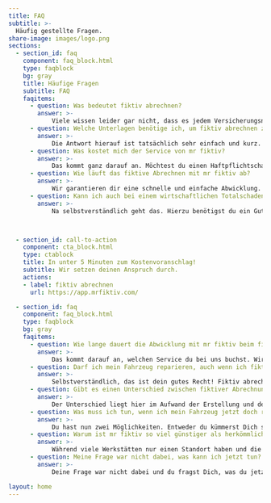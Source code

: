 ```yaml
---
title: FAQ
subtitle: >-
  Häufig gestellte Fragen.
share-image: images/logo.png
sections:
  - section_id: faq
    component: faq_block.html
    type: faqblock
    bg: gray
    title: Häufige Fragen
    subtitle: FAQ
    faqitems:
      - question: Was bedeutet fiktiv abrechnen?
        answer: >-
            Viele wissen leider gar nicht, dass es jedem Versicherungsnehmer freisteht, sich nach einem Verkehrsunfall die Schadenssumme auszahlen zu lassen, statt eine Reparatur in Auftrag zu geben. Dieser Prozess des Auszahlens der Reparaturkosten statt der eigentlichen Reparatur wird als fiktives Abrechnen bezeichnet. Die rechtliche Grundlage hierfür findet sich in §249 Satz 2 des BGB. Hier steht verständlich formuliert, dass der Geschädigte Anspruch auf den für die Schadensbeseitigung erforderlichen Geldbetrag hat. Mit mr fiktiv machen wir dir den Weg zu diesem Geldbetrag schnell, einfach & günstig möglich. Wir haben verstanden, dass nicht jeder Schaden am Fahrzeug repariert werden muss und oftmals der Geldbetrag auf deinem Konto besser aufgehoben ist. Wir haben für dich diesen Abwicklungsprozess mit der Versicherung und der Werkstatt so weit digitalisiert, dass du bequem von zu Hause mit deinem Smartphone fiktiv abrechnen kannst.
      - question: Welche Unterlagen benötige ich, um fiktiv abrechnen zu können?
        answer: >-
            Die Antwort hierauf ist tatsächlich sehr einfach und kurz. Du benötigst deinen Fahrzeugschein (Zulassungsbescheinigung Teil 1), ein paar Fotos von deinem beschädigten Fahrzeug, ein Foto des aktuellen Kilometerstandes und im Idealfall eine Schadensnummer von deiner Versicherung. Anhand deines Fahrzeugscheins werden uns alle relevanten Daten für die Kalkulation, sowie deine aktuelle Adresse übermittelt. Die Schadensfotos kannst du bequem von zu Hause mit deinem Smartphone aufnehmen und der aktuelle Kilometerstand wird benötigt. Mit der Schadensnummer deiner Versicherung ist es uns möglich zu erkennen, wo du versichert bist. Dann können wir, wenn du unseren Premium-Service gebucht hast, die Kalkulation direkt an den richtigen Sachbearbeiter/-in übermitteln. Solltest du Fragen haben, wie du an die Schadensnummer kommst, nimm einfach Kontakt mit deiner Versicherung auf - so ein Telefonat dauert meist keine 5 Minuten! 
      - question: Was kostet mich der Service von mr fiktiv?
        answer: >-
            Das kommt ganz darauf an. Möchtest du einen Haftpflichtschaden mit uns fiktiv abrechnen – dann ist für dich der gesamte Service kostenfrei. Sowohl die Abrechnung, die Erstellung des Gutachtens als auch die Rechtsvertretung. Als Geschädigte/r im Haftpflichtschadenfall genießt du bei mr fiktiv den Rundumservice für 0€. Im Teil- und Vollkaskoschadenfall bieten wir dir den gleichen Service wie deine lokale Werkstatt, nur deutlich günstiger, einfacher und schneller! Auch hier haben wir verschiedene Pakete für dich. Den Versand an deine Versicherung bieten wir z.B. für nur 4,99€ an. Einen Expressservice kannst du schon ab 4,99€ buchen. Postalischen Versand an dich bieten wir für 3,99€. Der Kostenvoranschlag im Grundpaket liegt bei 29,99€. Damit liegst du weit unter den regulären Kosten für einen Kostenvoranschlag bei deiner Werkstatt (100€ und aufwärts).
      - question: Wie läuft das fiktive Abrechnen mit mr fiktiv ab?
        answer: >-
            Wir garantieren dir eine schnelle und einfache Abwicklung. Unsere Web-App führt dich durch einen Prozess, dabei benötigen wir nur ein Foto von deinem Fahrzeugschein, Fotos vom Schaden an deinem Auto und die Beantwortung von 2-3 Fragen. Nachdem du das Foto von deinem Fahrzeugschein und die Schadensbilder hochgeladen, hast wählst du einfach dein Wunschpaket (z.B. den digitalen Kostenvoranschlag für 29,99€) und kannst direkt vom Handy aus bezahlen. Wir übermitteln dir dann schön aufbereitet den Kostenvoranschlag, sowie ein vorgefertigtes Schreiben an deine Versicherung zum Abrechnen. Alternativ nehmen wir dir auch diesen Aufwand ab und versenden direkt an deine Versicherung. Dazu benötigen wir nur den Namen deiner Versicherung, sowie die Schadennummer. Dieser Service ist jedoch freiwillig.
      - question: Kann ich auch bei einem wirtschaftlichen Totalschaden fiktiv abrechnen?
        answer: >-
            Na selbstverständlich geht das. Hierzu benötigst du ein Gutachten. Im Haftpflichtschadenfall vermitteln wir dir kostenlos (!) einen Sachverständigen, der sogar zu dir nach Hause kommt zur Besichtigung. Ausgezahlt bekommst du in diesem Fall den Wiederbeschaffungswert abzüglich Restwert. Im Teil- oder Vollkaskoschadenfall funktioniert das ähnlich. Hier bieten wir dir im ersten Schritt die Erstellung eines Kostenvoranschlages; sollten die Reparaturkosten nun doch so hoch sein, dass ein Gutachter benötigt wird, dann wird deine Versicherung diesen für Dich beauftragen und du musst Dich um nichts weiter kümmern.



  - section_id: call-to-action
    component: cta_block.html
    type: ctablock
    title: In unter 5 Minuten zum Kostenvoranschlag!
    subtitle: Wir setzen deinen Anspruch durch.
    actions:
    - label: fiktiv abrechnen
      url: https://app.mrfiktiv.com/

  - section_id: faq
    component: faq_block.html
    type: faqblock
    bg: gray
    faqitems:
      - question: Wie lange dauert die Abwicklung mit mr fiktiv beim fiktiven Abrechnen?
        answer: >-
            Das kommt darauf an, welchen Service du bei uns buchst. Wir bieten dir beispielsweise einen 12h-Express Service. Mit diesem Paket erhältst du in nur 12h deine fertig aufbereiteten Schadensbilder zurück, sowie eine Unfallschadenkalkulation nach Herstellervorgaben. Solltest du den Versand an deine Versicherung ebenso gebucht haben, bekommst du innerhalb weniger Stunden eine Versandbestätigung an deine hinterlegte E-Mailadresse. Auch ohne den Express-Service bieten wir dir aber eine schnelle und einfache Abwicklung direkt von zu Hause. Kalkulationen sollten nie länger als 24h auf sich warten lassen. Danach liegt es an deiner Versicherung. Sollte es länger dauern als gedacht zögere nicht und kontaktiere uns oder direkt deine Versicherung unter Angabe deiner Schadensnummer. Schon gewusst, dass die durchschnittliche Auszahlungssumme im Jahr 2019 bei über 1.900,00€ lag? Da sind 5 Minuten und nur 29€ für unseren digitalen Service doch ein super Investment!
      - question: Darf ich mein Fahrzeug reparieren, auch wenn ich fiktiv abgerechnet habe?
        answer: >-
            Selbstverständlich, das ist dein gutes Recht! Fiktiv abrechnen bedeutet nur, dass du die entstehenden Reparaturkosten ausgezahlt bekommst, statt diese für eine Reparatur in einer Werkstatt verwendest. So bekommst du das Geld auf Dein Konto und kannst frei entscheiden, was mit diesem Geld passieren soll. Wenn du dich im Nachgang entscheidest doch den entstandenen Schaden an deinem Fahrzeug zu reparieren, kannst du das gerne tun. Es kommt noch besser! Sollte der Schaden behoben worden sein, dann hast du Anrecht auf Auszahlung der Mehrwertsteuer, welche dir während des fiktiven Abrechnens gekürzt wurde. Angenommen du hast dir 1.000€ Reparaturkosten netto auszahlen lassen von deiner Versicherung und dann den Schaden selber für wenige hundert Euro behoben. Mit einem Foto und einem Reparaturnachweis zahlt deine Versicherung dir nun die zuvor gekürzte Mehrwertsteuer, 16% * 1.000€ = 160€, zusätzlich aus. Du siehst, manchmal macht es Sinn erst fiktiv abzurechnen und dann kostengünstig den Schaden beheben zu lassen.
      - question: Gibt es einen Unterschied zwischen fiktiver Abrechnung nach Gutachten und fiktiver Abrechnung nach Kostenvoranschlag?
        answer: >-
            Der Unterschied liegt hier im Aufwand der Erstellung und den dafür anfallenden Kosten. Ein Kostenvoranschlag bei deiner Werkstatt um die Ecke liegt meist bei 100€ oder mehr. Gutachten fangen in der Regel mit Kosten um die 600€ aufwärts an. Unseren digitalen Service kannst du bereits für 29,99€ nutzen. Der Preisunterschied von Kostenvoranschlag zu Gutachten begründet sich im entstehenden Aufwand. Ein Gutachten kann nur ein staatlich vereidigter Sachverständige erstellen. Hier werden zusätzlich zur Kalkulation der Reparatur auch noch der Wiederbeschaffungswert, die vielleicht entstandene Wertminderung, sowie der Restwert des Fahrzeuges festgehalten. Bei den meisten Kratzern oder Beulen an deinem Fahrzeug, reicht jedoch ein Kostenvoranschlag aus! Sollte doch ein Gutachten benötigt werden und du bist nicht schuld an dem Unfall – buch einfach unseren Service im Haftpflichtschadenfall. Dieser ist für dich 100% kostenfrei und du bekommst einen Gutachter, sowie einen Rechtsanwalt mit der Spezialisierung im Verkehrsrecht. Klingt zu gut um wahr zu sein? Probier es aus! Unfallschadenabwicklung ist unser Spezialgebiet.
      - question: Was muss ich tun, wenn ich mein Fahrzeug jetzt doch reparieren lassen möchte?
        answer: >-
            Du hast nun zwei Möglichkeiten. Entweder du kümmerst Dich selber um die Reparatur oder du holst dir die 29,99€ für den digitalen Kostenvoranschlag zurück. Wie jetzt? Das geht? Genau, wenn du dich dazu entschieden hast, jetzt doch reparieren zu lassen kannst du einfach bei unserer Partnerwerkstatt in deiner Nähe einen Reparaturtermin vereinbaren. Die Kalkulation liegt vor, die Bilder sind vorhanden und der Rest ist Routine für unsere Partner. Für Dich noch besser mit einem unserer Partnerwerkstätten zusammenarbeiten, da du so in den besten Händen bist und dazu noch die 29,99€ für die Kalkulation erstattet bekommst. Deine Versicherung zahlt dir obendrein noch die vorher einbehaltene Mehrwertsteuer aus. In dem Login Bereich unserer Web-App findest du eine genaue Prozessbeschreibung, wie jetzt vorzugehen ist. Fiktiv abrechnen ist keine finale Entscheidung, du sorgst nur dafür, dass im ersten Schritt die Kosten für die Reparatur auf deinem Konto landen – was du dann mit dem Geld machst, ist ganz allein dir überlassen!
      - question: Warum ist mr fiktiv so viel günstiger als herkömmliche Werkstätten?
        answer: >-
            Während viele Werkstätten nur einen Standort haben und die Kalkulationen immer vor Ort geschehen, verfügen wir deutschlandweit über ein Netz an Partnerwerkstätten und sind dabei vollkommen digital unterwegs. Wir haben erkannt, dass die Preise für einen Kostenvoranschlag mit 100€-150€ deutlich zu hoch sind und dass die Abwicklung für den Endkunden viel zu lange dauert. Daher haben wir eine smarte Web-App entwickelt, die es dir ermöglichst günstiger, schneller und digital von zu Hause deinen Kostenvoranschlag zu erhalten. Wir zahlen dir sogar die Kosten von 29,99€ komplett zurück, solltest du dich entscheiden im Nachgang doch bei einer unserer Partnerwerkstätten den Schaden beheben zu lassen. Auch und wenn wir schon über unseren Preisvorteil sprechen, im Haftpflichtschadenfall arbeiten wir für Dich komplett kostenfrei und du genießt das Komplettpaket. Sei modern und geh den digitalen Weg der fiktiven Abrechnung - geh mit mr fiktiv.
      - question: Meine Frage war nicht dabei, was kann ich jetzt tun?
        answer: >-
            Deine Frage war nicht dabei und du fragst Dich, was du jetzt am besten machen kannst? du hilfst mr fiktiv besser zu werden. Schreib uns einfach eine Mail, kontaktiere uns über Facebook, Instagram oder bei Twitter. Gerne kannst du uns deine Frage auch im Kontaktformular hinterlassen! Wir finden sicher eine Antwort für all deine Fragen; zumindest solange diese sich um das Thema der fiktiven Abrechnung dreht, denn das können wir am besten!

layout: home
---
```


